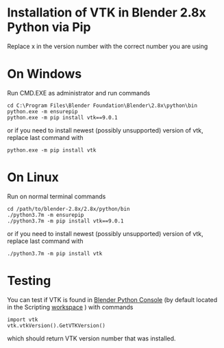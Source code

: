 # Installation of VTK in Blender 2.8x Python via Pip 

Replace x in the version number with the correct number you are using

# On Windows

Run CMD.EXE as administrator and run commands
```
cd C:\Program Files\Blender Foundation\Blender\2.8x\python\bin
python.exe -m ensurepip
python.exe -m pip install vtk==9.0.1
```
or if you need to install newest (possibly unsupported) version of vtk, replace last command with
```
python.exe -m pip install vtk
```

# On Linux

Run on normal terminal commands
```
cd /path/to/blender-2.8x/2.8x/python/bin
./python3.7m -m ensurepip
./python3.7m -m pip install vtk==9.0.1
```
or if you need to install newest (possibly unsupported) version of vtk, replace last command with
```
./python3.7m -m pip install vtk
```

# Testing

You can test if VTK is found in 
[Blender Python Console](https://docs.blender.org/manual/en/latest/editors/python_console.html)
(by default located in the Scripting 
[workspace](https://docs.blender.org/manual/en/latest/interface/window_system/workspaces.html)
) with commands

```
import vtk
vtk.vtkVersion().GetVTKVersion()
```

which should return VTK version number that was installed.
